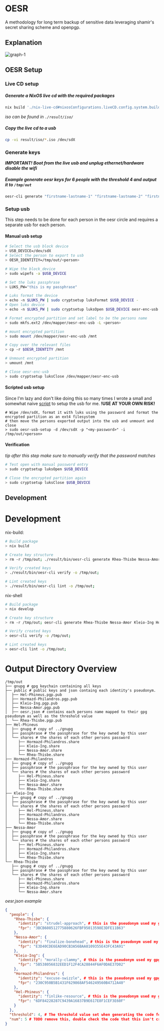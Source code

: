 # OESR

A methodology for long term backup of sensitive data leveraging shamir's secret sharing scheme and openpgp.

## Explanation

![graph-1](./media/ssss-split-graph.png)


## OESR Setup

### Live CD setup

##### Generate a NixOS live cd with the required packages
```sh
nix build './nix-live-cd#nixosConfigurations.liveCD.config.system.build.isoImage' 
```
_iso can be found in `./result/iso/`_ 

##### Copy the live cd to a usb
```sh
cp -vi result/iso/*.iso /dev/sdX
```

### Generate keys

***IMPORTANT! Boot from the live usb and unplug ethernet/hardware disable the wifi***

##### Example generate oesr keys for 6 people with the threshold 4 and output it to `/tmp/out`
```sh
oesr-cli generate "firstname-lastname-1" "firstname-lastname-2" "firstname-lastname-3" "firstname-lastname-4" "firstname-lastname-5" "firstname-lastname-6" -t 4 -o /tmp/out
```

### Setup usb

This step needs to be done for each person in the oesr circle and requires a separate usb for each person.

#### Manual usb setup

```sh
# Select the usb block device
> USB_DEVICE=/dev/sdX
# Select the person to export to usb
> OESR_IDENTITIY=/tmp/out/<person>

# Wipe the block_device
> sudo wipefs -a $USB_DEVICE

# Set the luks passphrase
> LUKS_PW="this is my passphrase"

# Luks format the device
> echo -n $LUKS_PW | sudo cryptsetup luksFormat $USB_DEVICE -
# Open luks device
> echo -n $LUKS_PW | sudo cryptsetup luksOpen $USB_DEVICE oesr-enc-usb -

# Format encrypted partition and set label to be the persons name
> sudo mkfs.ext2 /dev/mapper/oesr-enc-usb -L <person>

# mount encrypted partition
> sudo mount /dev/mapper/oesr-enc-usb /mnt

# Copy over the relevant files
> cp -r $OESR_IDENTITY /mnt

# Unmount encrypted partition
> umount /mnt

# Close oesr-enc-usb
> sudo cryptsetup luksClose /dev/mapper/oesr-enc-usb

```

#### Scripted usb setup
Since I'm lazy and don't like doing this so many times I wrote a small and somewhat naive [script](./oesr_usb_setup.py) to setup the usb for me. **!USE AT YOUR OWN RISK!**
```
# Wipe /dev/sdX, format it with luks using the password and format the encrypted partition as an ext4 filesystem
# then move the persons exported output into the usb and unmount and close
> sudo oesr-usb-setup -d /dev/sdX -p "<my-password>" -i /tmp/out/<person>
```

#### Verification
_tip after this step make sure to manually verify that the password matches_

```sh
# Test open with manual password entry
> sudo cryptsetup luksOpen $USB_DEVICE

# Close the encrypted partition again
> sudo cryptsetup luksClose $USB_DEVICE
```

## Development

# Development

nix-build:
```sh
# Build package
> nix build

# Create key structure
> rm -r /tmp/out; ./result/bin/oesr-cli generate Rhea-Thisbe Nessa-Amor Kleio-Ing Hormazd-Philandros Hel-Phineus -t 4 -o /tmp/out;

# Verify created keys
> ./result/bin/oesr-cli verify -o /tmp/out;

# Lint created keys
> ./result/bin/oesr-cli lint -o /tmp/out;
```

nix-shell
```sh
# Build package
> nix develop

# Create key structure
> rm -r /tmp/out; oesr-cli generate Rhea-Thisbe Nessa-Amor Kleio-Ing Hormazd-Philandros Hel-Phineus -t 4 -o /tmp/out;

# Verify created keys
> oesr-cli verify -o /tmp/out;

# Lint created keys
> oesr-cli lint -o /tmp/out;
```

# Output Directory Overview

```
/tmp/out
├── gnupg # gpg keychain containing all keys
├── public # public keys and json containg each identity's pseudonym.
│  ├── Hel-Phineus.pgp.pub
│  ├── Hormazd-Philandros.pgp.pub
│  ├── Kleio-Ing.pgp.pub
│  ├── Nessa-Amor.pgp.pub
│  ├── oesr.json # contains each persons name mapped to their gpg pseudonym as well as the threshold value
│  └── Rhea-Thisbe.pgp.pub
├── Hel-Phineus
│  ├── gnupg # copy of ../gnupg
│  ├── passphrase # the passphrase for the key owned by this user
│  └── shares # the shares of each other persons password
│     ├── Hormazd-Philandros.share
│     ├── Kleio-Ing.share
│     ├── Nessa-Amor.share
│     └── Rhea-Thisbe.share
├── Hormazd-Philandros
│  ├── gnupg # copy of ../gnupg
│  ├── passphrase # the passphrase for the key owned by this user
│  └── shares # the shares of each other persons password
│     ├── Hel-Phineus.share
│     ├── Kleio-Ing.share
│     ├── Nessa-Amor.share
│     └── Rhea-Thisbe.share
├── Kleio-Ing
│  ├── gnupg # copy of ../gnupg
│  ├── passphrase # the passphrase for the key owned by this user
│  └── shares # the shares of each other persons password
│     ├── Hel-Phineus.share
│     ├── Hormazd-Philandros.share
│     ├── Nessa-Amor.share
│     └── Rhea-Thisbe.share
├── Nessa-Amor
│  ├── gnupg # copy of ../gnupg
│  ├── passphrase # the passphrase for the key owned by this user
│  └── shares # the shares of each other persons password
│     ├── Hel-Phineus.share
│     ├── Hormazd-Philandros.share
│     ├── Kleio-Ing.share
│     └── Rhea-Thisbe.share
└── Rhea-Thisbe
   ├── gnupg # copy of ../gnupg
   ├── passphrase # the passphrase for the key owned by this user
   └── shares # the shares of each other persons password
      ├── Hel-Phineus.share
      ├── Hormazd-Philandros.share
      ├── Kleio-Ing.share
      └── Nessa-Amor.share
```

_oesr.json example_
```json
{
  "people": {
    "Rhea-Thisbe": {
      "identity": "strudel-approach", # this is the pseudonym used my gpg
      "fpr": "3BCB608512775880626FBF95013598E3DFE11B63"
    },
    "Nessa-Amor": {
      "identity": "finalize-bonehead", # this is the pseudonym used my gpg
      "fpr": "E3D40CDE6EAD90CB3A56BAA8109355E43FC43A91"
    },
    "Kleio-Ing": {
      "identity": "morally-clammy", # this is the pseudonym used my gpg
      "fpr": "5B538056832EED1F12F4CA28844F6AF0DAE37D02"
    },
    "Hormazd-Philandros": {
      "identity": "excuse-swizzle", # this is the pseudonym used my gpg
      "fpr": "230C950B5B1431F629868AF546249560B4712A40"
    },
    "Hel-Phineus": {
      "identity": "finlike-resource", # this is the pseudonym used my gpg
      "fpr": "6DF84228287C9439A16837B9E617E8F1CEF3E60F"
    }
  },
  "threshold": 4, # The threshold value set when generating the code for the first time.
  "num": 5 # TODO remove this, double check the code that this isn't created anymore
}
```

